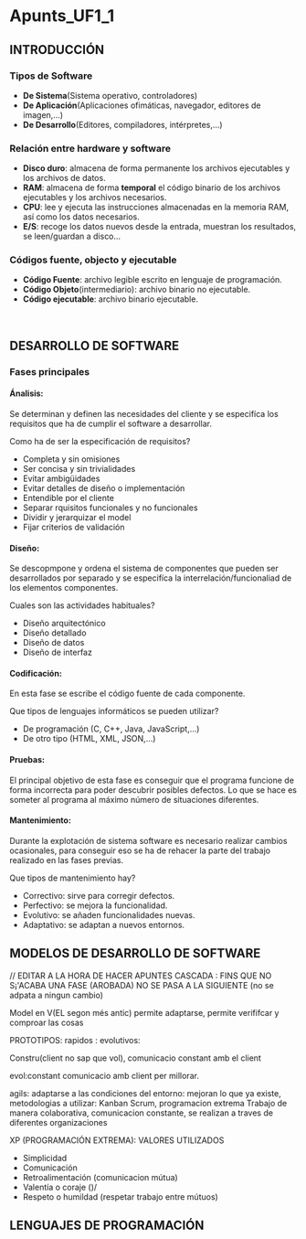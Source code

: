 # Apunts_UF1_1  


## INTRODUCCIÓN

### Tipos de Software
- **De Sistema**(Sistema operativo, controladores)
- **De Aplicación**(Aplicaciones ofimáticas, navegador, editores de imagen,...)
- **De Desarrollo**(Editores, compiladores, intérpretes,...)

### Relación entre hardware y software
- **Disco duro**: almacena de forma permanente los archivos ejecutables y los archivos de datos.
- **RAM**: almacena de forma **temporal** el código binario de los archivos ejecutables y los archivos necesarios.
- **CPU**: lee y ejecuta las instrucciones almacenadas en la memoria RAM, así como los datos necesarios.
- **E/S**: recoge los datos nuevos desde la entrada, muestran los resultados, se leen/guardan a disco...

### Códigos fuente, objecto y ejecutable
- **Código Fuente**: archivo legible escrito en lenguaje de programación.
- **Código Objeto**(intermediario): archivo binario no ejecutable. 
- **Código ejecutable**: archivo binario ejecutable.

<br>

## DESARROLLO DE SOFTWARE

### Fases principales
#### Ánalisis: 
Se determinan y definen las necesidades del cliente y se especifíca los requisitos que ha de cumplir el software a desarrollar.

  Como ha de ser la especificación de requisitos?
  - Completa y sin omisiones
  - Ser concisa y sin trivialidades
  - Evitar ambigüidades
  - Evitar detalles de diseño o implementación
  - Entendible por el cliente
  - Separar rquisitos funcionales y no funcionales
  - Dividir y jerarquizar el model
  - Fijar criterios de validación
   

#### Diseño: 
Se descopmpone y ordena el sistema de componentes que pueden ser desarrollados por separado y se especifíca la interrelación/funcionaliad de los elementos componentes.

Cuales son las actividades habituales?
- Diseño arquitectónico
- Diseño detallado
- Diseño de datos
- Diseño de interfaz


#### Codificación: 
En esta fase se escribe el código fuente de cada componente.

Que tipos de lenguajes informáticos se pueden utilizar?
- De programación (C, C++, Java, JavaScript,...)
- De otro tipo (HTML, XML, JSON,...)
  

#### Pruebas: 
El principal objetivo de esta fase es conseguir que el programa funcione  de forma incorrecta para poder descubrir posibles defectos. Lo que se hace es someter al programa al máximo número de situaciones diferentes.


#### Mantenimiento: 
Durante la explotación de sistema software es necesario realizar cambios ocasionales, para conseguir eso se ha de rehacer la parte del trabajo realizado en las fases previas.
  
Que tipos de mantenimiento hay?
- Correctivo: sirve para corregir defectos.
- Perfectivo: se mejora la funcionalidad.
- Evolutivo: se añaden funcionalidades nuevas.
- Adaptativo: se adaptan a nuevos entornos.

## MODELOS DE DESARROLLO DE SOFTWARE

// EDITAR A LA HORA DE HACER APUNTES
CASCADA : FINS QUE NO S¡'ACABA UNA FASE (AROBADA) NO SE PASA A LA SIGUIENTE (no se adpata a ningun cambio)



Model en V(EL segon més antic) permite adaptarse, permite verififcar  y comproar las cosas


PROTOTIPOS:
rapidos : 
evolutivos: 


Constru(client no sap que vol), comunicacio constant amb el client

evol:constant comunicacio amb client per millorar.

agils: adaptarse a las condiciones del entorno:
mejoran lo que ya existe, metodologias a utilizar: Kanban Scrum, programacion extrema
Trabajo de manera colaborativa, comunicacion constante, se realizan a traves de diferentes organizaciones

XP (PROGRAMACIÓN EXTREMA): VALORES UTILIZADOS 
 - Simplicidad
 - Comunicación
 - Retroalimentación (comunicacion mútua)
 - Valentía o coraje ()/
 - Respeto o humildad (respetar trabajo entre mútuos)
 
 ## LENGUAJES DE PROGRAMACIÓN
